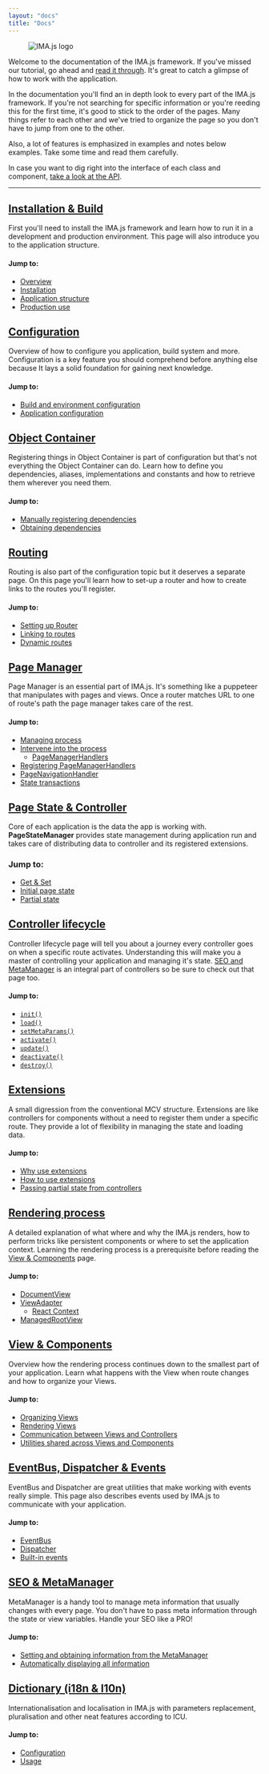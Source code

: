 ```yaml
---
layout: "docs"
title: "Docs"
---
```


<div class="logo">
  <figure class="image is-padded">
    <img src="{{ '/img/imajs-logo.png?v=' | append: site.github.build_revision | relative_url }}" alt="IMA.js logo">
  </figure>
</div>

Welcome to the documentation of the IMA.js framework. If you've missed our 
tutorial, go ahead and [read it through](/tutorial/introduction). It's great to catch 
a glimpse of how to work with the application.

In the documentation you'll find an in depth look to every part of the IMA.js 
framework. If you're not searching for specific information or you're reeding
this for the first time, it's good to stick to the order of the pages. Many 
things refer to each other and we've tried to organize the page so you don't
have to jump from one to the other.

Also, a lot of features is emphasized in examples and notes below examples. 
Take some time and read them carefully.
 
In case you want to dig right into the interface of each class and component,
[take a look at the API](/api).

----

## [Installation & Build](/docs/getting-started)

First you'll need to install the IMA.js framework and learn how
to run it in a development and production environment. This page will also 
introduce you to the application structure.

#### Jump to:
- [Overview](/docs/getting-started#overview)
- [Installation](/docs/getting-started#installation)
- [Application structure](/docs/getting-started#application-structure)
- [Production use](/docs/getting-started#production-use)

## [Configuration](/docs/configuration)

Overview of how to configure you application, build system and more. 
Configuration is a key feature you should comprehend before anything else 
because It lays a solid foundation for gaining next knowledge.

#### Jump to:
- [Build and environment configuration](/docs/configuration#build-and-environment-configuration)
- [Application configuration](/docs/configuration#application-configuration)

## [Object Container](/docs/object-container)

Registering things in Object Container is part of configuration but that's not 
everything the Object Container can do. Learn how to define you dependencies,
aliases, implementations and constants and how to retrieve them wherever you
need them.

#### Jump to:
- [Manually registering dependencies](/docs/object-container#manually-registering-dependencies)
- [Obtaining dependencies](/docs/object-container#obtaining-dependencies)

## [Routing](/docs/routing)

Routing is also part of the configuration topic but it deserves a separate 
page. On this page you'll learn how to set-up a router and how to create links 
to the routes you'll register.

#### Jump to:
- [Setting up Router](/docs/routing#setting-up-router)
- [Linking to routes](/docs/routing#linking-to-routes)
- [Dynamic routes](/docs/routing#dynamic-routes)

## [Page Manager](/docs/page-manager)

Page Manager is an essential part of IMA.js. It's something like a puppeteer that manipulates with pages and views. Once a router matches URL to one of route's path the page manager takes care of the rest.

#### Jump to:
- [Managing process](/docs/page-manager#managing-process)
- [Intervene into the process](/docs/page-manager#intervene-into-the-process)
    - [PageManagerHandlers](/docs/page-manager#pagemanagerhandlers)
- [Registering PageManagerHandlers](/docs/page-manager#registering-pagemanagerhandlers)
- [PageNavigationHandler](/docs/page-manager#pagenavigationhandler)
- [State transactions](/docs/page-manager#state-transactions)

## [Page State & Controller](/docs/page-state)

Core of each application is the data the app is working with. **PageStateManager** provides state management during application run and takes care of distributing data to controller and its registered extensions.

### Jump to:
- [Get & Set](/docs/page-state#get-set)
- [Initial page state](/docs/page-state#initial-page-state)
- [Partial state](/docs/page-state#partial-state)

## [Controller lifecycle](/docs/controller-lifecycle)

Controller lifecycle page will tell you about a journey every 
controller goes on when a specific route activates. Understanding this will
make you a master of controlling your application and managing it's state. 
[SEO and MetaManager](/docs/seo-and-meta-manager) is an integral part of controllers so be sure to check out
that page too.

#### Jump to:
- [`init()`](/docs/controller-lifecycle#init-serverclient)
- [`load()`](/docs/controller-lifecycle#load-serverclient)
- [`setMetaParams()`](/docs/controller-lifecycle#setmetaparams-serverclient)
- [`activate()`](/docs/controller-lifecycle#activate-client)
- [`update()`](/docs/controller-lifecycle#update-client)
- [`deactivate()`](/docs/controller-lifecycle#deactivate-client)
- [`destroy()`](/docs/controller-lifecycle#destroy-client)

## [Extensions](/docs/extensions)

A small digression from the conventional MCV structure. Extensions are like 
controllers for components without a need to register them under a specific
route. They provide a lot of flexibility in managing the state and loading data.

#### Jump to:
- [Why use extensions](/docs/extensions#why-use-extensions)
- [How to use extensions](/docs/extensions#how-to-use-extensions)
- [Passing partial state from controllers](/docs/extensions#passing-partial-state-from-controllers)

## [Rendering process](/docs/rendering-process)

A detailed explanation of what where and why the IMA.js renders, how to perform 
tricks like persistent components or where to set the application context.
Learning the rendering process is a prerequisite before reading the 
[View & Components](/docs/views-and-components) page.

#### Jump to:
- [DocumentView](/docs/rendering-process#documentview)
- [ViewAdapter](/docs/rendering-process#viewadapter)
  - [React Context](/docs/rendering-process#react-context)
- [ManagedRootView](/docs/rendering-process#managedrootview)

## [View & Components](/docs/views-and-components)

Overview how the rendering process continues down to the smallest part of your
application. Learn what happens with the View when route changes and how to
organize your Views.

#### Jump to:
- [Organizing Views](/docs/views-and-components#organizing-views-and-components)
- [Rendering Views](/docs/views-and-components#rendering-views)
- [Communication between Views and Controllers](/docs/views-and-components#communication-between-views-and-controllers)
- [Utilities shared across Views and Components](/docs/views-and-components#utilities-shared-across-views-and-components)

## [EventBus, Dispatcher & Events](/docs/events)

EventBus and Dispatcher are great utilities that make working with events really
simple. This page also describes events used by IMA.js to communicate with your
application.

#### Jump to:
- [EventBus](/docs/events#eventbus)
- [Dispatcher](/docs/events#dispatcher)
- [Built-in events](/docs/events#built-in-events)

## [SEO & MetaManager](/docs/seo-and-meta-manager)

MetaManager is a handy tool to manage meta information that usually changes 
with every page. You don't have to pass meta information through the state or 
view variables. Handle your SEO like a PRO!

#### Jump to:
- [Setting and obtaining information from the MetaManager](/docs/seo-and-meta-manager#setting-and-obtaining-information-from-the-metamanager)
- [Automatically displaying all information](/docs/seo-and-meta-manager#automatically-displaying-all-information)

## [Dictionary (i18n & l10n)](/docs/dictionary)

Internationalisation and localisation in IMA.js with parameters replacement, pluralisation and other neat features according to ICU.

#### Jump to:
- [Configuration](/docs/dictionary#configuration)
- [Usage](/docs/dictionary#usage)
